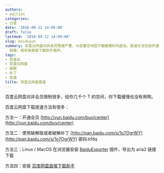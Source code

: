 ```yaml
---
authors:
- eallion
categories:
- 分享
date: '2016-09-12 14:09:00'
draft: false
lastmod: '2016-09-12 14:09:00'
slug: baiduyun
summary: 百度云网盘对非会员限速严重，大容量空间因下载缓慢形同虚设。提速方法包括开通会员、使用破解补丁、通过 BaiduExporter 插件导出 aria2
  链接，或安装直接下载助手插件。
tags:
- 百度云
- 百度云网盘
- 破解
- 补丁
- 加速
title: 百度云网盘提速
---
```

百度云网盘对非会员限制很多，给你几千个 T 的空间，你下载缓慢也没有用啊。

百度云网盘下载提速方法有很多：

方法一：开通会员 [http://yun.baidu.com/buy/center](http://yun.baidu.com/buy/center)

方法二：使用破解版或者破解补丁 [http://pan.baidu.com/s/1o7OgrWY](http://pan.baidu.com/s/1o7OgrWY) 密码:kfdq

方法三：Linux / MacOS 在浏览器安装 [BaiduExporter](https://github.com/acgotaku/BaiduExporter) 插件，导出为 aria2 链接下载

方法四：安装 [百度网盘直接下载助手](http://www.appinn.com/baidu-pan-files-download/)